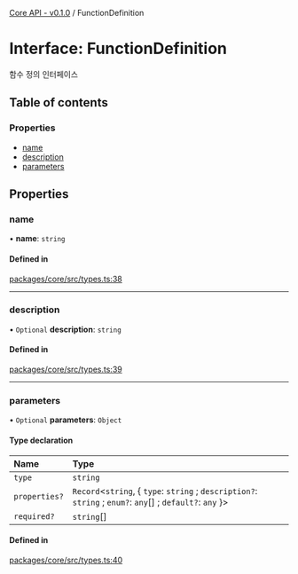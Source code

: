 [Core API - v0.1.0](/api-reference/core/) / FunctionDefinition

# Interface: FunctionDefinition

함수 정의 인터페이스

## Table of contents

### Properties

- [name](/api-reference/core/interfaces/FunctionDefinition#name)
- [description](/api-reference/core/interfaces/FunctionDefinition#description)
- [parameters](/api-reference/core/interfaces/FunctionDefinition#parameters)

## Properties

### <a id="name" name="name"></a> name

• **name**: `string`

#### Defined in

[packages/core/src/types.ts:38](https://github.com/robotaio/robota/blob/main/packages/core/src/types.ts#L38)

___

### <a id="description" name="description"></a> description

• `Optional` **description**: `string`

#### Defined in

[packages/core/src/types.ts:39](https://github.com/robotaio/robota/blob/main/packages/core/src/types.ts#L39)

___

### <a id="parameters" name="parameters"></a> parameters

• `Optional` **parameters**: `Object`

#### Type declaration

| Name | Type |
| :------ | :------ |
| `type` | `string` |
| `properties?` | `Record`\<`string`, \{ `type`: `string` ; `description?`: `string` ; `enum?`: `any`[] ; `default?`: `any`  }\> |
| `required?` | `string`[] |

#### Defined in

[packages/core/src/types.ts:40](https://github.com/robotaio/robota/blob/main/packages/core/src/types.ts#L40)
